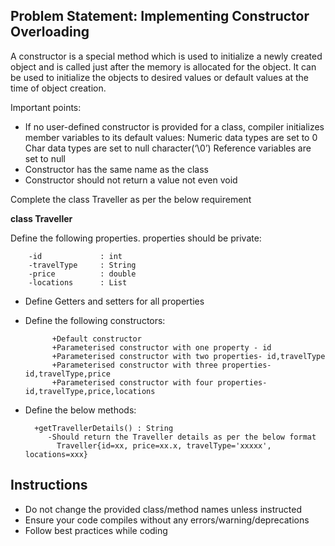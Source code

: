 ## Problem Statement: Implementing Constructor Overloading 

A constructor is a special method which is used to initialize a newly created object and is called 
just after the memory is allocated for the object. It can be used to initialize the objects to 
desired values or default values at the time of object creation. 

   Important points:
   
- If no user-defined constructor is provided for a class, 
compiler initializes member variables to its default values:
    Numeric data types are set to 0
    Char data types are set to null character(‘\0’)
    Reference variables are set to null
- Constructor has the same name as the class
- Constructor should not return a value not even void

Complete the class Traveller as per the below requirement

**class Traveller**


Define the following properties. properties should be private:

        -id             : int 
        -travelType     : String 
        -price          : double
        -locations      : List

- Define Getters and setters for all properties 

- Define the following constructors:

            +Default constructor
            +Parameterised constructor with one property - id
            +Parameterised constructor with two properties- id,travelType
            +Parameterised constructor with three properties- id,travelType,price
            +Parameterised constructor with four properties- id,travelType,price,locations
            
- Define the below methods:

        +getTravellerDetails() : String       
           -Should return the Traveller details as per the below format
             Traveller{id=xx, price=xx.x, travelType='xxxxx', locations=xxx}

## Instructions
- Do not change the provided class/method names unless instructed
- Ensure your code compiles without any errors/warning/deprecations 
- Follow best practices while coding
